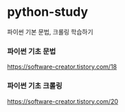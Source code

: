 # python-study
파이썬 기본 문법, 크롤링 학습하기

### 파이썬 기초 문법
https://software-creator.tistory.com/18

### 파이썬 기초 크롤링
https://software-creator.tistory.com/20
